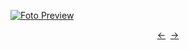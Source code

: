 [![Foto Preview](preview/n542.avif)](https://20essentials.github.io/project-000-542)

<div align="center" style="display: flex; justify-content: center;">
  <a  href="https://github.com/20essentials/project-000-541" target="_blank">&#8592;</a>
  &nbsp;&nbsp;
  <a  href="https://github.com/20essentials/project-000-543" target="_blank">&#8594;</a>
</div>
